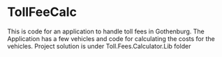 # TollFeeCalc
This is code for an application to handle toll fees in Gothenburg. The Application has a few vehicles and code for calculating the costs for the vehicles. 
Project solution is under Toll.Fees.Calculator.Lib folder
